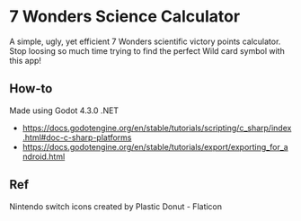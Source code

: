 # 7 Wonders Science Calculator  
A simple, ugly, yet efficient 7 Wonders scientific victory points calculator. Stop loosing so much time trying to find the perfect Wild card symbol with this app!  
  
## How-to  
Made using Godot 4.3.0 .NET  
- https://docs.godotengine.org/en/stable/tutorials/scripting/c_sharp/index.html#doc-c-sharp-platforms
- https://docs.godotengine.org/en/stable/tutorials/export/exporting_for_android.html

## Ref
Nintendo switch icons created by Plastic Donut - Flaticon
